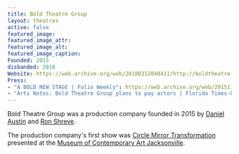 ```yaml
---
title: Bold Theatre Group
layout: theatres
active: false
featured_image: 
featured_image_attr:
featured_image_alt:
featured_image_caption:
Founded: 2015
disbanded: 2018
Website: https://web.archive.org/web/20180312040411/http://boldtheatre.com/
Press:
- "A BOLD NEW STAGE | Folio Weekly": https://web.archive.org/web/20151126133919/https://folioweekly.com/A-BOLD-NEW-STAGE,14113
- "Arts Notes: Bold Theatre Group plans to pay actors | Florida Times-Union": https://www.jacksonville.com/entertainment/arts/2015-07-16/story/arts-notes-bold-theatre-group-plans-pay-actors?page=1()
---
```

Bold Theatre Group was a production company founded in 2015 by [Daniel Austin](/people/daniel-austin) and [Ron Shreve](/people/ron-shreve).

The production company's first show was [Circle Mirror Transformation](/productions/2015-circle-mirror-transformation) presented at the [Museum of Contemporary Art Jacksonville](/venues/museum-of-contemporary-art).
